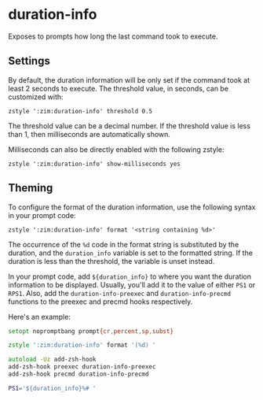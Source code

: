 duration-info
=============

Exposes to prompts how long the last command took to execute.

Settings
--------

By default, the duration information will be only set if the command took at
least 2 seconds to execute. The threshold value, in seconds, can be customized
with:

    zstyle ':zim:duration-info' threshold 0.5

The threshold value can be a decimal number. If the threshold value is less than
1, then milliseconds are automatically shown.

Milliseconds can also be directly enabled with the following zstyle:

    zstyle ':zim:duration-info' show-milliseconds yes

Theming
-------

To configure the format of the duration information, use the following syntax in
your prompt code:

    zstyle ':zim:duration-info' format '<string containing %d>'

The occurrence of the `%d` code in the format string is substituted by the
duration, and the `duration_info` variable is set to the formatted string. If
the duration is less than the threshold, the variable is unset instead.

In your prompt code, add `${duration_info}` to where you want the duration
information to be displayed. Usually, you'll add it to the value of either `PS1`
or `RPS1`. Also, add the `duration-info-preexec` and `duration-info-precmd`
functions to the preexec and precmd hooks respectively.

Here's an example:
```zsh
setopt nopromptbang prompt{cr,percent,sp,subst}

zstyle ':zim:duration-info' format '(%d) '

autoload -Uz add-zsh-hook
add-zsh-hook preexec duration-info-preexec
add-zsh-hook precmd duration-info-precmd

PS1='${duration_info}%# '
```
